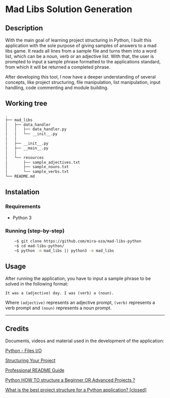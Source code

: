 # Mad Libs Solution Generation

## Description
With the main goal of learning project structuring in Python, I built this application with the sole purpose of giving samples of answers to a mad libs game. It reads all lines from a sample file and turns them into a word list, which can be a noun, verb or an adjective list. With that, the user is prompted to input a sample phrase formatted to the applications standard, from which it will be returned a completed phrase.

After developing this tool, I now have a deeper understanding of several concepts, like project structuring, file manipulation, list manipulation, input handling, code commenting and module building. 

## Working tree
```bash
.
├── mad_libs
│   ├── data_handler
│   │   ├── data_handler.py
│   │   └── __init__.py
│   │
│   ├── __init__.py
│   ├── __main__.py
│   │
│   └── resources
│       ├── sample_adjectives.txt
│       ├── sample_nouns.txt
│       └── sample_verbs.txt
└── README.md
```

## Instalation
### Requirements
- Python 3

### Running (step-by-step)
```bash
    ~$ git clone https://github.com/mira-oza/mad-libs-python
    ~$ cd mad-libs-python/
    ~$ python -m mad_libs || python3 -m mad_libs
```

## Usage
After running the application, you have to input a sample phrase to be solved in the following format:

```It was a (adjective) day. I was (verb) a (noun).```

Where `(adjective)` represents an adjective prompt, `(verb)` represents a verb prompt and `(noun)` represents a noun prompt.

---
## Credits
Documents, videos and material used in the development of the application:

[Python - Files I/O](https://www.tutorialspoint.com/python/python_files_io.htm)

[Structuring Your Project](https://docs.python-guide.org/writing/structure/)

[Professional README Guide](https://coding-boot-camp.github.io/full-stack/github/professional-readme-guide)

[Python HOW TO structure a Beginner OR Advanced Projects ?](https://www.youtube.com/watch?v=6OSpm4uXqDw)

[What is the best project structure for a Python application? [closed]](https://stackoverflow.com/questions/193161/what-is-the-best-project-structure-for-a-python-application)